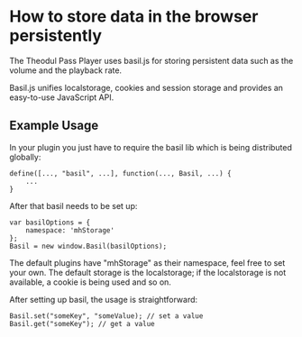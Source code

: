# How to store data in the browser persistently

The Theodul Pass Player uses basil.js for storing persistent data such as the volume and the playback rate.

Basil.js unifies localstorage, cookies and session storage and provides an easy-to-use JavaScript API.

## Example Usage

In your plugin you just have to require the basil lib which is being distributed globally:

    define([..., "basil", ...], function(..., Basil, ...) {
        ...
    }

After that basil needs to be set up:

    var basilOptions = {
        namespace: 'mhStorage'
    };
    Basil = new window.Basil(basilOptions);

The default plugins have "mhStorage" as their namespace, feel free to set your own. The default storage is the localstorage; if the localstorage is not available, a cookie is being used and so on.

After setting up basil, the usage is straightforward:

    Basil.set("someKey", "someValue); // set a value
    Basil.get("someKey"); // get a value
